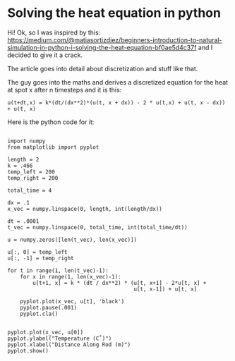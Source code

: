 
# Solving the heat equation in python

Hi! Ok, so I was inspired by this: https://medium.com/@matiasortizdiez/beginners-introduction-to-natural-simulation-in-python-i-solving-the-heat-equation-bf0ae5d4c37f and I decided to give it a crack.

The article goes into detail about discretization and stuff like that.

The guy goes into the maths and derives a discretized equation for the heat at spot x after n timesteps and it is this:

```
u(t+dt,x) = k*(dt/(dx**2)*(u(t, x + dx)) - 2 * u(t,x) + u(t, x - dx)) + u(t, x)
```

Here is the python code for it:

```

import numpy
from matplotlib import pyplot

length = 2
k = .466
temp_left = 200
temp_right = 200

total_time = 4

dx = .1
x_vec = numpy.linspace(0, length, int(length/dx))

dt = .0001
t_vec = numpy.linspace(0, total_time, int(total_time/dt))

u = numpy.zeros([len(t_vec), len(x_vec)])

u[:, 0] = temp_left
u[:, -1] = temp_right

for t in range(1, len(t_vec)-1):
    for x in range(1, len(x_vec)-1):
        u[t+1, x] = k * (dt / dx**2) * (u[t, x+1] - 2*u[t, x] +
                                        u[t, x-1]) + u[t, x]

    pyplot.plot(x_vec, u[t], 'black')
    pyplot.pause(.001)
    pyplot.cla()


pyplot.plot(x_vec, u[0])
pyplot.ylabel("Temperature (C˚)")
pyplot.xlabel("Distance Along Rod (m)")
pyplot.show()
```














